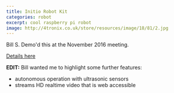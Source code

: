 ```yaml
---
title: Initio Robot Kit
categories: robot
excerpt: cool raspberry pi robot
image: http://4tronix.co.uk/store/resources/image/18/81/2.jpg
---
```

Bill S. Demo'd this at the November 2016 meeting.

[Details here](http://4tronix.co.uk/store/index.php?rt=product/product&product_id=171)

**EDIT:** Bill wanted me to highlight some further features:
* autonomous operation with ultrasonic sensors
* streams HD realtime video that is web accessible
